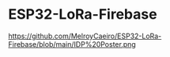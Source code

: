 # ESP32-LoRa-Firebase

https://github.com/MelroyCaeiro/ESP32-LoRa-Firebase/blob/main/IDP%20Poster.png
